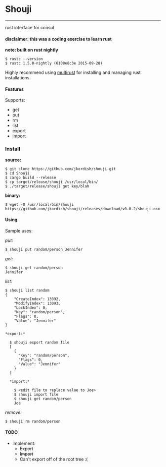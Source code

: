 # Shouji
---
rust interface for consul

#### disclaimer: this was a coding exercise to learn rust

**note: built on rust nightly**

    $ rustc --version
    $ rustc 1.5.0-nightly (6108e8c3e 2015-09-28)

Highly recommend using [multirust](https://github.com/brson/multirust) for installing and managing rust installations.

#### Features
Supports:
  * get
  * put
  * rm
  * list
  * export
  * import

### Install

**source:**

    $ git clone https://github.com/jkordish/shouji.git
    $ cd Shouji
    $ cargo build --release
    $ cp target/release/shouji /usr/local/bin/
    $ ./target/release/shouji get key/blah

**binary:**

    $ wget -O /usr/local/bin/shouji  https://github.com/jkordish/shouji/releases/download/v0.0.2/shouji-osx

#### Using

Sample uses:

  *put:*

    $ shouji put random/person Jennifer

  *get:*

    $ shouji get random/person
    Jennifer

  *list:*

    $ shouji list random
    {
        "CreateIndex": 13092,
        "ModifyIndex": 13093,
        "LockIndex": 0,
        "Key": "random/person",
        "Flags": 0,
        "Value": "Jennifer"
    }

    *export:*

      $ shouji export random file
      [
        {
          "Key": "random/person",
          "Flags": 0,
          "Value": "Jennifer"
        }
      ]

      *import:*

        $ <edit file to replace value to Joe>
        $ shouji import file
        $ shouji get random/person
        Joe

  *remove:*

    $ shouji rm random/person

#### TODO
  * Implement:
    * ~~Export~~
    * ~~Import~~
    * Can't export off of the root tree :(
